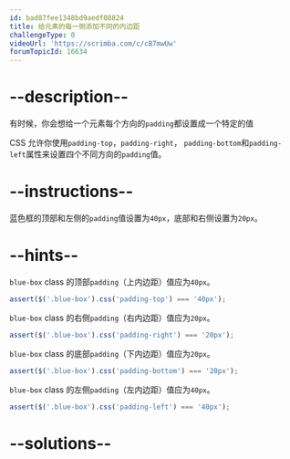 ```yaml
---
id: bad87fee1348bd9aedf08824
title: 给元素的每一侧添加不同的内边距
challengeType: 0
videoUrl: 'https://scrimba.com/c/cB7mwUw'
forumTopicId: 16634
---
```


# --description--

有时候，你会想给一个元素每个方向的`padding`都设置成一个特定的值

CSS 允许你使用`padding-top`，`padding-right`， `padding-bottom`和`padding-left`属性来设置四个不同方向的`padding`值。

# --instructions--

蓝色框的顶部和左侧的`padding`值设置为`40px`，底部和右侧设置为`20px`。

# --hints--

`blue-box` class 的顶部`padding`（上内边距）值应为`40px`。

```js
assert($('.blue-box').css('padding-top') === '40px');
```

`blue-box` class 的右侧`padding`（右内边距）值应为`20px`。

```js
assert($('.blue-box').css('padding-right') === '20px');
```

`blue-box` class 的底部`padding`（下内边距）值应为`20px`。

```js
assert($('.blue-box').css('padding-bottom') === '20px');
```

`blue-box` class 的左侧`padding`（左内边距）值应为`40px`。

```js
assert($('.blue-box').css('padding-left') === '40px');
```

# --solutions--

